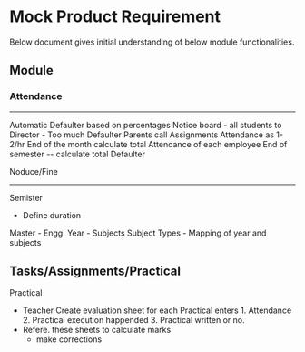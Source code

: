 
# Mock Product Requirement 
Below document gives initial understanding of below module functionalities.

## Module

### Attendance
---
Automatic Defaulter based on percentages
Notice board
    - all students to Director 
    - Too much Defaulter
        Parents call 
        Assignments
Attendance as 1-2/hr
End of the month calculate total Attendance of each employee
End of semester -- calculate total Defaulter

Noduce/Fine

---
Semister
* Define duration

Master
    - Engg. Year
    - Subjects
        Subject Types
    - Mapping of year and subjects

## Tasks/Assignments/Practical
Practical
- Teacher Create evaluation sheet for each Practical
    enters
        1. Attendance
        2. Practical execution happended
        3. Practical written or no.
- Refere. these sheets to calculate marks
    - make corrections 
 


        
